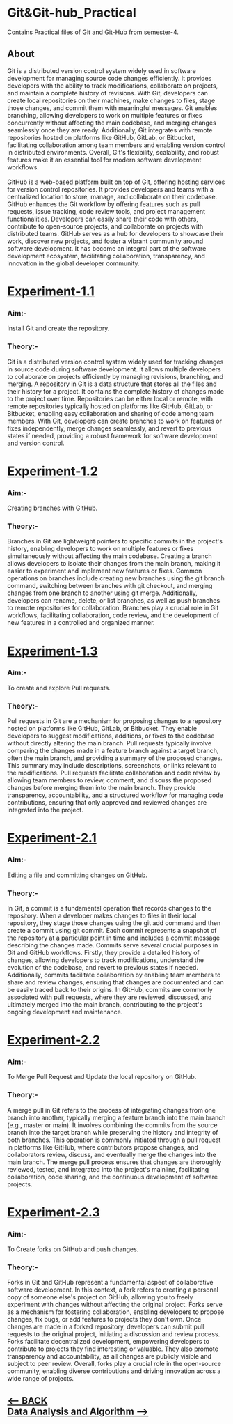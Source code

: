 # Git&Git-hub_Practical
Contains Practical files of Git and Git-Hub from semester-4.
## About
Git is a distributed version control system widely used in software development for managing source code changes efficiently. It provides developers with the ability to track modifications, collaborate on projects, and maintain a complete history of revisions. With Git, developers can create local repositories on their machines, make changes to files, stage those changes, and commit them with meaningful messages. Git enables branching, allowing developers to work on multiple features or fixes concurrently without affecting the main codebase, and merging changes seamlessly once they are ready. Additionally, Git integrates with remote repositories hosted on platforms like GitHub, GitLab, or Bitbucket, facilitating collaboration among team members and enabling version control in distributed environments. Overall, Git's flexibility, scalability, and robust features make it an essential tool for modern software development workflows.<br>
<br>
GitHub is a web-based platform built on top of Git, offering hosting services for version control repositories. It provides developers and teams with a centralized location to store, manage, and collaborate on their codebase. GitHub enhances the Git workflow by offering features such as pull requests, issue tracking, code review tools, and project management functionalities. Developers can easily share their code with others, contribute to open-source projects, and collaborate on projects with distributed teams. GitHub serves as a hub for developers to showcase their work, discover new projects, and foster a vibrant community around software development. It has become an integral part of the software development ecosystem, facilitating collaboration, transparency, and innovation in the global developer community.
# [Experiment-1.1](https://github.com/Sushantjha1236/Semster-4_Practicals/blob/main/Git%20and%20Git-Hub/Git%26Git_Hub-Exp-1/README.md)
### Aim:-
Install Git and create the repository.<br>
### Theory:-
Git is a distributed version control system widely used for tracking changes in source code during software development. It allows multiple developers to collaborate on projects efficiently by managing revisions, branching, and merging. A repository in Git is a data structure that stores all the files and their history for a project. It contains the complete history of changes made to the project over time. Repositories can be either local or remote, with remote repositories typically hosted on platforms like GitHub, GitLab, or Bitbucket, enabling easy collaboration and sharing of code among team members. With Git, developers can create branches to work on features or fixes independently, merge changes seamlessly, and revert to previous states if needed, providing a robust framework for software development and version control.<br>
# [Experiment-1.2](https://github.com/Sushantjha1236/Semster-4_Practicals/blob/main/Git%20and%20Git-Hub/Git%26Git_Hub-Exp-2/README.md)
### Aim:-
Creating branches with GitHub.
### Theory:-
Branches in Git are lightweight pointers to specific commits in the project's history, enabling developers to work on multiple features or fixes simultaneously without affecting the main codebase. Creating a branch allows developers to isolate their changes from the main branch, making it easier to experiment and implement new features or fixes. Common operations on branches include creating new branches using the git branch command, switching between branches with git checkout, and merging changes from one branch to another using git merge. Additionally, developers can rename, delete, or list branches, as well as push branches to remote repositories for collaboration. Branches play a crucial role in Git workflows, facilitating collaboration, code review, and the development of new features in a controlled and organized manner.<br>
# [Experiment-1.3](https://github.com/Sushantjha1236/Semster-4_Practicals/blob/main/Git%20and%20Git-Hub/Git%26Git_Hub-Exp-3/README.md)
### Aim:-
To create and explore Pull requests.
### Theory:-
Pull requests in Git are a mechanism for proposing changes to a repository hosted on platforms like GitHub, GitLab, or Bitbucket. They enable developers to suggest modifications, additions, or fixes to the codebase without directly altering the main branch. Pull requests typically involve comparing the changes made in a feature branch against a target branch, often the main branch, and providing a summary of the proposed changes. This summary may include descriptions, screenshots, or links relevant to the modifications. Pull requests facilitate collaboration and code review by allowing team members to review, comment, and discuss the proposed changes before merging them into the main branch. They provide transparency, accountability, and a structured workflow for managing code contributions, ensuring that only approved and reviewed changes are integrated into the project.<br>
# [Experiment-2.1](https://github.com/Sushantjha1236/Semster-4_Practicals/blob/main/Git%20and%20Git-Hub/Git%26Git_Hub-Exp-4/README.md)
### Aim:-
Editing a file and committing changes on GitHub.
### Theory:-
In Git, a commit is a fundamental operation that records changes to the repository. When a developer makes changes to files in their local repository, they stage those changes using the git add command and then create a commit using git commit. Each commit represents a snapshot of the repository at a particular point in time and includes a commit message describing the changes made. Commits serve several crucial purposes in Git and GitHub workflows. Firstly, they provide a detailed history of changes, allowing developers to track modifications, understand the evolution of the codebase, and revert to previous states if needed. Additionally, commits facilitate collaboration by enabling team members to share and review changes, ensuring that changes are documented and can be easily traced back to their origins. In GitHub, commits are commonly associated with pull requests, where they are reviewed, discussed, and ultimately merged into the main branch, contributing to the project's ongoing development and maintenance.
# [Experiment-2.2](https://github.com/Sushantjha1236/Semster-4_Practicals/blob/main/Git%20and%20Git-Hub/Git%26Git_Hub-Exp-5/README.md)
### Aim:-
To Merge Pull Request and Update the local repository on GitHub.
### Theory:-
A merge pull in Git refers to the process of integrating changes from one branch into another, typically merging a feature branch into the main branch (e.g., master or main). It involves combining the commits from the source branch into the target branch while preserving the history and integrity of both branches. This operation is commonly initiated through a pull request in platforms like GitHub, where contributors propose changes, and collaborators review, discuss, and eventually merge the changes into the main branch. The merge pull process ensures that changes are thoroughly reviewed, tested, and integrated into the project's mainline, facilitating collaboration, code sharing, and the continuous development of software projects.
# [Experiment-2.3](https://github.com/Sushantjha1236/Semster-4_Practicals/blob/main/Git%20and%20Git-Hub/Git%26Git_Hub-Exp-6/README.md)
### Aim:-
To Create forks on GitHub and push changes.
### Theory:-
Forks in Git and GitHub represent a fundamental aspect of collaborative software development. In this context, a fork refers to creating a personal copy of someone else's project on GitHub, allowing you to freely experiment with changes without affecting the original project. Forks serve as a mechanism for fostering collaboration, enabling developers to propose changes, fix bugs, or add features to projects they don't own. Once changes are made in a forked repository, developers can submit pull requests to the original project, initiating a discussion and review process. Forks facilitate decentralized development, empowering developers to contribute to projects they find interesting or valuable. They also promote transparency and accountability, as all changes are publicly visible and subject to peer review. Overall, forks play a crucial role in the open-source community, enabling diverse contributions and driving innovation across a wide range of projects.
## [<-- BACK](https://github.com/Sushantjha1236/Semster-4_Practicals/blob/main/README.md) &nbsp; &nbsp; &nbsp; &nbsp; &nbsp; &nbsp; &nbsp; &nbsp; &nbsp; &nbsp; &nbsp; &nbsp; &nbsp; &nbsp; &nbsp; &nbsp; &nbsp; &nbsp; &nbsp; &nbsp; &nbsp; &nbsp; &nbsp; &nbsp; &nbsp; &nbsp; &nbsp; &nbsp; &nbsp; &nbsp; &nbsp; &nbsp; &nbsp; &nbsp; &nbsp; &nbsp; &nbsp; &nbsp; &nbsp; &nbsp;  [Data Analysis and Algorithm -->](https://github.com/Sushantjha1236/Semster-4_Practicals/tree/main/Data%20Analysis%20and%20Algorithm#readme)
